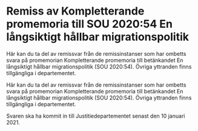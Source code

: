 # Remiss av Kompletterande promemoria till SOU 2020:54 En långsiktigt hållbar migrationspolitik

Här kan du ta del av remissvar från de remissinstanser som har ombetts svara på promemorian Kompletterande promemoria till betänkandet En långsiktigt hållbar migrationspolitik (SOU 2020:54). Övriga yttranden finns tillgängliga i departementet.

Här kan du ta del av remissvar från de remissinstanser som har ombetts svara på promemorian Kompletterande promemoria till betänkandet En långsiktigt hållbar migrationspolitik (SOU 2020:54). Övriga yttranden finns tillgängliga i departementet.

Svaren ska ha kommit in till Justitiedepartementet senast den 10 januari 2021.
